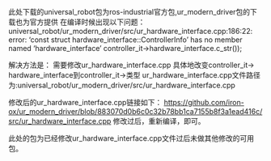 此处下载的universal_robot包为ros-industrial官方包,ur_modern_driver包的下载也为官方提供
在编译时候出现以下问题：
universal_robot/ur_modern_driver/src/ur_hardware_interface.cpp:186:22: error: ‘const struct hardware_interface::ControllerInfo’ has no member named ‘hardware_interface’
controller_it->hardware_interface.c_str());

解决方法是：
需要修改ur_hardware_interface.cpp
具体地改变controller_it-> hardware_interface到controller_it->类型
ur_hardware_interface.cpp文件路径为:universal_robot/ur_modern_driver/src/ur_hardware_interface.cpp

修改后的ur_hardware_interface.cpp链接如下：
https://github.com/iron-ox/ur_modern_driver/blob/883070d0b6c0c32b78bb1ca7155b8f3a1ead416c/src/ur_hardware_interface.cpp
修改过后，重新编译，即可。

此处的包为已经修改ur_hardware_interface.cpp文件过后未做其他修改的可用包。
